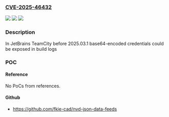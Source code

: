### [CVE-2025-46432](https://cve.mitre.org/cgi-bin/cvename.cgi?name=CVE-2025-46432)
![](https://img.shields.io/static/v1?label=Product&message=TeamCity&color=blue)
![](https://img.shields.io/static/v1?label=Version&message=0%3C%202025.03.1%20&color=brighgreen)
![](https://img.shields.io/static/v1?label=Vulnerability&message=CWE-532&color=brighgreen)

### Description

In JetBrains TeamCity before 2025.03.1 base64-encoded credentials could be exposed in build logs

### POC

#### Reference
No PoCs from references.

#### Github
- https://github.com/fkie-cad/nvd-json-data-feeds

